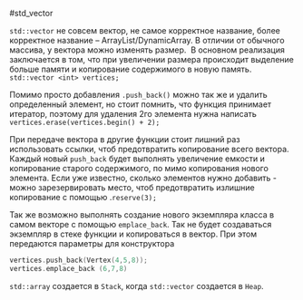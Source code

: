 #std_vector 

`std::vector` не совсем вектор, не самое корректное название, более корректное название – ArrayList/DynamicArray. В отличии от обычного массива, у вектора можно изменять размер.  В основном реализация заключается в том, что при увеличении размера происходит выделение больше памяти и копирование содержимого в новую память.
`std::vector <int> vertices;`

Помимо просто добавления `.push_back()` можно так же и удалить определенный элемент, но стоит помнить, что функция принимает итератор, поэтому для удаления 2го элемента нужна написать
`vertices.erase(vertices.begin() + 2);`

При передаче вектора в другие функции стоит лишний раз использовать ссылки, чтоб предотвратить копирование всего вектора.
Каждый новый `push_back` будет выполнять увеличение емкости и копирование старого содержимого, по мимо копирования нового элемента. Если уже известно, сколько элементов нужно добавить - можно зарезервировать место, чтоб предотвратить излишние копирование c помощью .`reserve(3);`

Так же возможно выполнять создание нового экземпляра класса в самом векторе с помощью `emplace_back`. Так не будет создаваться экземпляр в стеке функции и копироваться в вектор. При этом передаются параметры для конструктора
```c++
vertices.push_back(Vertex(4,5,8));
vertices.emplace_back (6,7,8)
```
`std::array` создается в `Stack`, когда `std::vector` создается в `Heap`.